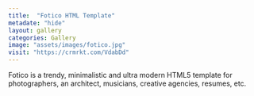 ```yaml
---
title:  "Fotico HTML Template"
metadate: "hide"
layout: gallery
categories: Gallery
image: "assets/images/fotico.jpg"
visit: "https://crmrkt.com/VdabDd"
---
```

Fotico is a trendy, minimalistic and ultra modern HTML5 template for photographers, an architect, musicians, creative agencies, resumes, etc.

